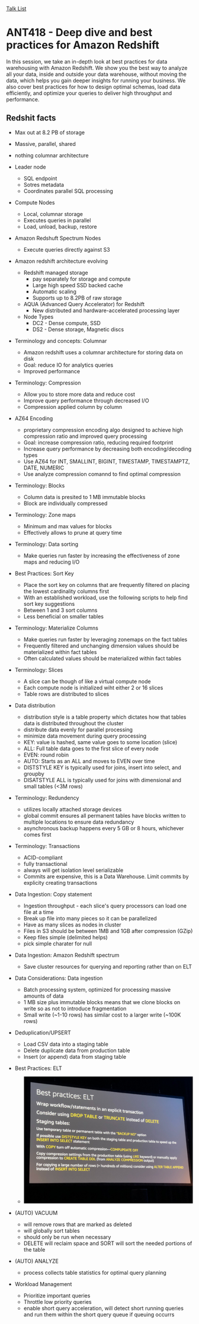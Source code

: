 [Talk List](./README.md)
# ANT418 - Deep dive and best practices for Amazon Redshift

In this session, we take an in-depth look at best practices for data warehousing with Amazon Redshift. We show you the best way to analyze all your data, inside and outside your data warehouse, without moving the data, which helps you gain deeper insights for running your business. We also cover best practices for how to design optimal schemas, load data efficiently, and optimize your queries to deliver high throughput and performance.

## Redshit facts 
- Max out at 8.2 PB of storage
- Massive, parallel, shared
- nothing columnar architecture

- Leader node
    - SQL endpoint
    - Sotres metadata
    - Coordinates parallel SQL processing
- Compute Nodes
    - Local, columnar storage
    - Executes queries in parallel
    - Load, unload, backup, restore
- Amazon Redshuft Spectrum Nodes
    - Execute queries directly against S3

- Amazon redshift architecture evolving
    - Redshift managed storage
        - pay separately for storage and compute
        - Large high speed SSD backed cache
        - Automatic scaling
        - Supports up to 8.2PB of raw storage
    - AQUA (Advanced Query Accelerator) for Redshift
        - New distributed and hardware-accelerated processing layer
    - Node Types
        - DC2 - Dense compute, SSD
        - DS2 - Dense storage, Magnetic discs

- Terminology and concepts: Columnar
    - Amazon redshift uses a columnar architecture for storing data on disk
    - Goal: reduce IO for analytics queries
    - Improved performance
- Terminology: Compression
    - Allow you to store more data and reduce cost
    - Improve query performance through decreased I/O
    - Compression applied column by column
- AZ64 Encoding
    - proprietary compression encoding algo designed to achieve high compression ratio and improved query processing
    - Goal: increase compression ratio, reducing required footprint
    - Increase query performance by decreasing both encoding/decoding types
    - Use AZ64 for INT, SMALLINT, BIGINT, TIMESTAMP, TIMESTAMPTZ, DATE, NUMERIC
    - Use analyze compression comannd to find optimal compression
- Terminology: Blocks
    - Column data is presited to 1 MB immutable blocks
    - Block are individually compressed
- Terminology: Zone maps
    - Minimum and max values for blocks
    - Effectively allows to prune at query time
- Terminology: Data sorting
    - Make queries run faster by increasing the effectiveness of zone maps and reducing I/O
- Best Practices: Sort Key
    - Place the sort key on columns that are frequently filtered on placing the lowest cardinality columns first
    - With an established workload, use the following scripts to help find sort key suggestions
    - Between 1 and 3 sort columns
    - Less beneficial on smaller tables
- Terminology: Materialize Columns
    - Make queries run faster by leveraging zonemaps on the fact tables
    - Frequently filtered and unchanging dimension values should be materialized within fact tables
    - Often calculated values should be materialized within fact tables
- Terminology: Slices
    - A slice can be though of like a virtual compute node
    - Each compute node is initialized wiht either 2 or 16 slices
    - Table rows are distributed to slices
- Data distribution
    - distribution style is a table property which dictates how that tables data is distributed throughout the cluster
    - distribute data evenly for parallel processing
    - minimize data movement during query processing
    - KEY: value is hashed, same value goes to some location (slice)
    - ALL: Full table data goes to the first slice of every node
    - EVEN: round robin
    - AUTO: Starts as an ALL and moves to EVEN over time
    - DISTSTYLE KEY is typically used for joins, insert into select, and groupby
    - DISATSTYLE ALL is typically used for joins with dimensional and small tables (<3M rows)
- Terminology: Redundency
    - utilizes locally attached storage devices
    - global commit ensures all permanent tables have blocks written to multiple locations to ensure data redundancy
    - asynchronous backup happens every 5 GB or 8 hours, whichever comes first
- Terminology: Transactions
    - ACID-compliant
    - fully transactional
    - always will get isolation level serializable
    - Commits are expensive, this is a Data Warehouse. Limit commits by explicity creating transactions
- Data Ingestion: Copy statement
    - Ingestion throughput - each slice's query processors can load one file at a time
    - Break up file into many pieces so it can be parallelized
    - Have as many slices as nodes in cluster
    - Files in S3 should be between 1MB and 1GB after compression (GZip)
    - Keep files simple (delimited helps)
    - pick simple charater for null
- Data Ingestion: Amazon Redshift spectrum
    - Save cluster resources for querying and reporting rather than on ELT
- Data Considerations: Data ingestion
    - Batch processing system, optimized for processing massive amounts of data
    - 1 MB size plus immutable blocks means that we clone blocks on write so as not to introduce fragmentation
    - Small write (~1-10 rows) has similar cost to a larger write (~100K rows)
- Deduplication/UPSERT
    - Load CSV data into a staging table
    - Delete duplicate data from production table
    - Insert (or append) data from staging table
- Best Practices: ELT
    - ![](./Photos/ANT418/IMG_1954.JPG)
- (AUTO) VACUUM
    - will remove rows that are marked as deleted
    - will globally sort tables
    - should only be run when necessary
    - DELETE will reclaim space and SORT will sort the needed portions of the table
- (AUTO) ANALYZE
    - process collects table statistics for optimal query planning
- Workload Management
    - Prioritize important queries
    - Throttle low priority queries
    - enable short query acceleration, will detect short running queries and run them within the short query queue if queuing occurrs
